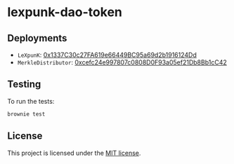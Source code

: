 # lexpunk-dao-token

## Deployments

* `LeXpunK`: [0x1337C30c27FA619e66449BC95a69d2b1916124Dd](https://etherscan.io/address/0x1337C30c27FA619e66449BC95a69d2b1916124Dd#code)
* `MerkleDistributor`: [0xcefc24e997807c0808D0F93a05ef21Db8Bb1cC42](https://etherscan.io/address/0xcefc24e997807c0808D0F93a05ef21Db8Bb1cC42#code)

## Testing

To run the tests:

```bash
brownie test
```

## License

This project is licensed under the [MIT license](LICENSE).
